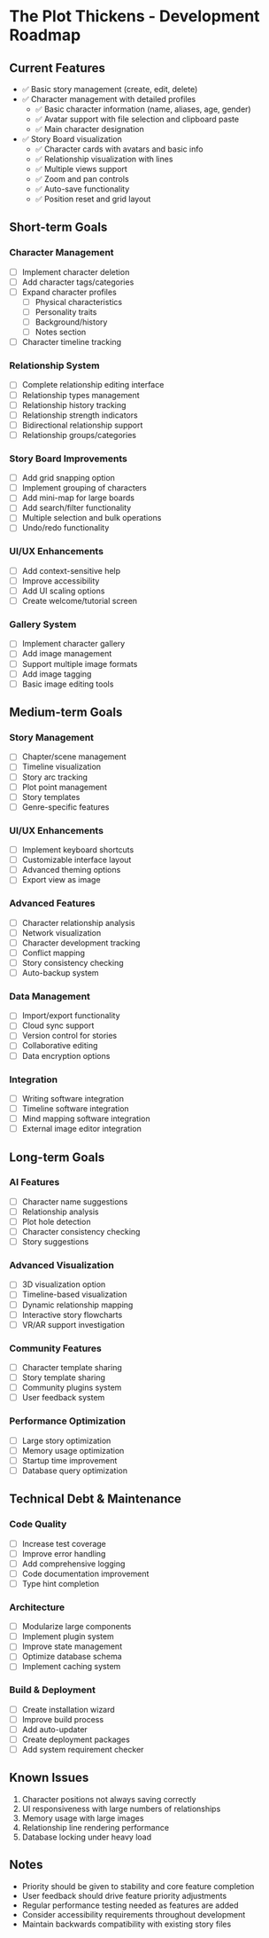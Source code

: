 # The Plot Thickens - Development Roadmap

## Current Features

- ✅ Basic story management (create, edit, delete)
- ✅ Character management with detailed profiles
  - ✅ Basic character information (name, aliases, age, gender)
  - ✅ Avatar support with file selection and clipboard paste
  - ✅ Main character designation
- ✅ Story Board visualization
  - ✅ Character cards with avatars and basic info
  - ✅ Relationship visualization with lines
  - ✅ Multiple views support
  - ✅ Zoom and pan controls
  - ✅ Auto-save functionality
  - ✅ Position reset and grid layout

## Short-term Goals

### Character Management

- [ ] Implement character deletion
- [ ] Add character tags/categories
- [ ] Expand character profiles
  - [ ] Physical characteristics
  - [ ] Personality traits
  - [ ] Background/history
  - [ ] Notes section
- [ ] Character timeline tracking

### Relationship System

- [ ] Complete relationship editing interface
- [ ] Relationship types management
- [ ] Relationship history tracking
- [ ] Relationship strength indicators
- [ ] Bidirectional relationship support
- [ ] Relationship groups/categories

### Story Board Improvements

- [ ] Add grid snapping option
- [ ] Implement grouping of characters
- [ ] Add mini-map for large boards
- [ ] Add search/filter functionality
- [ ] Multiple selection and bulk operations
- [ ] Undo/redo functionality

### UI/UX Enhancements

- [ ] Add context-sensitive help
- [ ] Improve accessibility
- [ ] Add UI scaling options
- [ ] Create welcome/tutorial screen

### Gallery System

- [ ] Implement character gallery
- [ ] Add image management
- [ ] Support multiple image formats
- [ ] Add image tagging
- [ ] Basic image editing tools

## Medium-term Goals

### Story Management

- [ ] Chapter/scene management
- [ ] Timeline visualization
- [ ] Story arc tracking
- [ ] Plot point management
- [ ] Story templates
- [ ] Genre-specific features

### UI/UX Enhancements

- [ ] Implement keyboard shortcuts
- [ ] Customizable interface layout
- [ ] Advanced theming options
- [ ] Export view as image

### Advanced Features

- [ ] Character relationship analysis
- [ ] Network visualization
- [ ] Character development tracking
- [ ] Conflict mapping
- [ ] Story consistency checking
- [ ] Auto-backup system

### Data Management

- [ ] Import/export functionality
- [ ] Cloud sync support
- [ ] Version control for stories
- [ ] Collaborative editing
- [ ] Data encryption options

### Integration

- [ ] Writing software integration
- [ ] Timeline software integration
- [ ] Mind mapping software integration
- [ ] External image editor integration

## Long-term Goals

### AI Features

- [ ] Character name suggestions
- [ ] Relationship analysis
- [ ] Plot hole detection
- [ ] Character consistency checking
- [ ] Story suggestions

### Advanced Visualization

- [ ] 3D visualization option
- [ ] Timeline-based visualization
- [ ] Dynamic relationship mapping
- [ ] Interactive story flowcharts
- [ ] VR/AR support investigation

### Community Features

- [ ] Character template sharing
- [ ] Story template sharing
- [ ] Community plugins system
- [ ] User feedback system

### Performance Optimization

- [ ] Large story optimization
- [ ] Memory usage optimization
- [ ] Startup time improvement
- [ ] Database query optimization

## Technical Debt & Maintenance

### Code Quality

- [ ] Increase test coverage
- [ ] Improve error handling
- [ ] Add comprehensive logging
- [ ] Code documentation improvement
- [ ] Type hint completion

### Architecture

- [ ] Modularize large components
- [ ] Implement plugin system
- [ ] Improve state management
- [ ] Optimize database schema
- [ ] Implement caching system

### Build & Deployment

- [ ] Create installation wizard
- [ ] Improve build process
- [ ] Add auto-updater
- [ ] Create deployment packages
- [ ] Add system requirement checker

## Known Issues

1. Character positions not always saving correctly
2. UI responsiveness with large numbers of relationships
3. Memory usage with large images
4. Relationship line rendering performance
5. Database locking under heavy load

## Notes

- Priority should be given to stability and core feature completion
- User feedback should drive feature priority adjustments
- Regular performance testing needed as features are added
- Consider accessibility requirements throughout development
- Maintain backwards compatibility with existing story files
